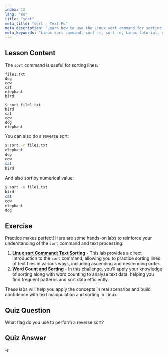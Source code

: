 ```yaml
---
index: 12
lang: "en"
title: "sort"
meta_title: "sort - Text-Fu"
meta_description: "Learn how to use the Linux sort command for sorting text files. Discover options like reverse and numerical sorting. Improve your Linux command line skills!"
meta_keywords: "Linux sort command, sort -r, sort -n, Linux tutorial, command line, beginner Linux, sort guide"
---
```


## Lesson Content

The `sort` command is useful for sorting lines.

```plaintext
file1.txt
dog
cow
cat
elephant
bird

$ sort file1.txt
bird
cat
cow
dog
elephant
```

You can also do a reverse sort:

```bash
$ sort -r file1.txt
elephant
dog
cow
cat
bird
```

And also sort by numerical value:

```bash
$ sort -n file1.txt
bird
cat
cow
elephant
dog
```

## Exercise

Practice makes perfect! Here are some hands-on labs to reinforce your understanding of the `sort` command and text processing:

1. **[Linux sort Command: Text Sorting](https://labex.io/labs/linux-linux-sort-command-text-sorting-219196)** - This lab provides a direct introduction to the `sort` command, allowing you to practice sorting lines of text files in various ways, including ascending and descending order.
2. **[Word Count and Sorting](https://labex.io/labs/linux-word-count-and-sorting-388125)** - In this challenge, you'll apply your knowledge of sorting along with word counting to analyze text data, helping you find frequent patterns and sort data efficiently.

These labs will help you apply the concepts in real scenarios and build confidence with text manipulation and sorting in Linux.

## Quiz Question

What flag do you use to perform a reverse sort?

## Quiz Answer

-r
